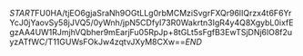 $START$FU0HA/tjEO6gjaSraNh9OGtLLg0rbMCMziSvgrFXQr96lIQrzx4t6F6YrYcJ0jYaovSy58jJVQ5/0yWnh/jpN5CDfyI73R0Wakrtn3IgR4y4Q8XgybL0ixfEgzAA4UW1RJmjhVQbher9mEarjFu05RpJp+8tGLt5sFgfB3EwTSjDNj6lO8f2uyzATfWC/T11GUWsFOkJw4zqtvJXyM8CXw==$END$